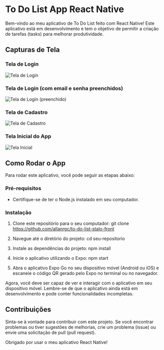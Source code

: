 # To Do List App React Native

Bem-vindo ao meu aplicativo de To Do List feito com React Native! Este aplicativo está em desenvolvimento e tem o objetivo de permitir a criação de tarefas (tasks) para melhorar produtividade.

## Capturas de Tela

### Tela de Login
![Tela de Login](./assets/app-pic/app-pic-img1.png)

### Tela de Login (com email e senha preenchidos)
![Tela de Login (preenchido)](./assets/app-pic/app-pic-img2.png)

### Tela de Cadastro
![Tela de Cadastro](./assets/app-pic/app-pic-img3.png)

### Tela Inicial do App
![Tela Inicial](./assets/app-pic/app-pic-img4.png)

## Como Rodar o App

Para rodar este aplicativo, você pode seguir as etapas abaixo:

### Pré-requisitos

- Certifique-se de ter o Node.js instalado em seu computador.

### Instalação

1. Clone este repositório para o seu computador:
git clone https://github.com/allanrgc/to-do-list-stalo-front

2. Navegue até o diretório do projeto:
cd seu-repositorio

3. Instale as dependências do projeto:
npm install

4. Inicie o aplicativo utilizando o Expo:
npm start

5. Abra o aplicativo Expo Go no seu dispositivo móvel (Android ou iOS) e escaneie o código QR gerado pelo Expo no terminal ou no navegador.

Agora, você deve ser capaz de ver e interagir com o aplicativo em seu dispositivo móvel. Lembre-se de que o aplicativo ainda está em desenvolvimento e pode conter funcionalidades incompletas.

## Contribuições

Sinta-se à vontade para contribuir com este projeto. Se você encontrar problemas ou tiver sugestões de melhorias, crie um problema (issue) ou envie uma solicitação de pull (pull request).

Obrigado por usar o meu aplicativo React Native!